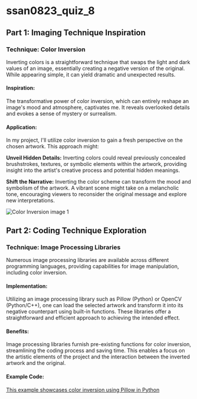 # ssan0823_quiz_8

## **Part 1: Imaging Technique Inspiration**

### **Technique:** Color Inversion

Inverting colors is a straightforward technique that swaps the light and dark values of an image, essentially creating a negative version of the original. While appearing simple, it can yield dramatic and unexpected results.

#### **Inspiration:**
The transformative power of color inversion, which can entirely reshape an image's mood and atmosphere, captivates me. It reveals overlooked details and evokes a sense of mystery or surrealism.

#### **Application:**
In my project, I'll utilize color inversion to gain a fresh perspective on the chosen artwork. This approach might:

**Unveil Hidden Details:** Inverting colors could reveal previously concealed brushstrokes, textures, or symbolic elements within the artwork, providing insight into the artist's creative process and potential hidden meanings.

**Shift the Narrative:** Inverting the color scheme can transform the mood and symbolism of the artwork. A vibrant scene might take on a melancholic tone, encouraging viewers to reconsider the original message and explore new interpretations.


![Color Inversion image 1](http:///Users/srishtisanghi/Documents/GitHub/ssan0823_quiz_8/readme_images/color_inversion-1.jpeg)

## **Part 2: Coding Technique Exploration**

### **Technique:** Image Processing Libraries

Numerous image processing libraries are available across different programming languages, providing capabilities for image manipulation, including color inversion.

#### **Implementation:**
Utilizing an image processing library such as Pillow (Python) or OpenCV (Python/C++), one can load the selected artwork and transform it into its negative counterpart using built-in functions. These libraries offer a straightforward and efficient approach to achieving the intended effect.

#### **Benefits:**
Image processing libraries furnish pre-existing functions for color inversion, streamlining the coding process and saving time. This enables a focus on the artistic elements of the project and the interaction between the inverted artwork and the original.

#### **Example Code:**

[This example showcases color inversion using Pillow in Python](https://pillow.readthedocs.io/)



